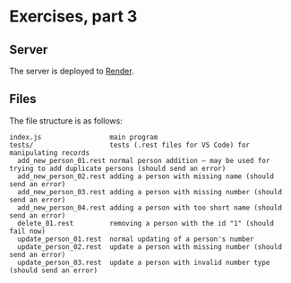 # Exercises, part 3

## Server

The server is deployed to [Render](https://fullstackopen-phonebook-backend-7nti.onrender.com/).

## Files

The file structure is as follows:

```
index.js                 main program
tests/                   tests (.rest files for VS Code) for manipulating records
  add_new_person_01.rest normal person addition – may be used for trying to add duplicate persons (should send an error)
  add_new_person_02.rest adding a person with missing name (should send an error)
  add_new_person_03.rest adding a person with missing number (should send an error)
  add_new_person_04.rest adding a person with too short name (should send an error)
  delete_01.rest         removing a person with the id "1" (should fail now)
  update_person_01.rest  normal updating of a person's number
  update_person_02.rest  update a person with missing number (should send an error)
  update_person_03.rest  update a person with invalid number type (should send an error)
```
